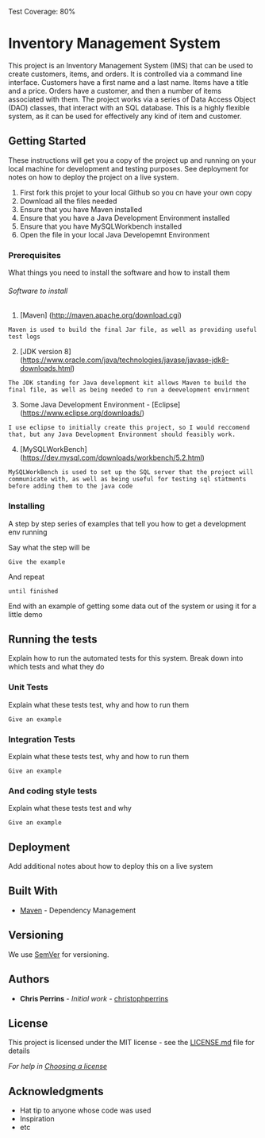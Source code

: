 Test Coverage: 80%
# Inventory Management System

This project is an Inventory Management System (IMS) that can be used to create customers, items, and orders. It is controlled via a command line interface. Customers have a first name and a last name. Items have a title and a price. Orders have a customer, and then a number of items associated with them. 
The project works via a series of Data Access Object (DAO) classes, that interact with an SQL database. This is a highly flexible system, as it can be used for effectively any kind of item and customer. 


## Getting Started

These instructions will get you a copy of the project up and running on your local machine for development and testing purposes. See deployment for notes on how to deploy the project on a live system.
1. First fork this projet to your local Github so you cn have your own copy
2. Download all the files needed
3. Ensure that you have Maven installed
4. Ensure that you have a Java Development Environment installed
5. Ensure that you have MySQLWorkbench installed
6. Open the file in your local Java Developemnt Environment



### Prerequisites

What things you need to install the software and how to install them
###### Software to install
1. [Maven] (http://maven.apache.org/download.cgi)
```
Maven is used to build the final Jar file, as well as providing useful test logs
```
2. [JDK version 8] (https://www.oracle.com/java/technologies/javase/javase-jdk8-downloads.html)
```
The JDK standing for Java development kit allows Maven to build the final file, as well as being needed to run a deevelopment envirnment
```
3. Some Java Development Environment - [Eclipse] (https://www.eclipse.org/downloads/)
```
I use eclipse to initially create this project, so I would reccomend that, but any Java Development Environment should feasibly work.
```

4. [MySQLWorkBench] (https://dev.mysql.com/downloads/workbench/5.2.html)

```
MySQLWorkBench is used to set up the SQL server that the project will communicate with, as well as being useful for testing sql statments before adding them to the java code
```

### Installing

A step by step series of examples that tell you how to get a development env running

Say what the step will be

```
Give the example
```

And repeat

```
until finished
```

End with an example of getting some data out of the system or using it for a little demo

## Running the tests

Explain how to run the automated tests for this system. Break down into which tests and what they do

### Unit Tests 

Explain what these tests test, why and how to run them

```
Give an example
```

### Integration Tests 
Explain what these tests test, why and how to run them

```
Give an example
```

### And coding style tests

Explain what these tests test and why

```
Give an example
```

## Deployment

Add additional notes about how to deploy this on a live system

## Built With

* [Maven](https://maven.apache.org/) - Dependency Management

## Versioning

We use [SemVer](http://semver.org/) for versioning.

## Authors

* **Chris Perrins** - *Initial work* - [christophperrins](https://github.com/christophperrins)

## License

This project is licensed under the MIT license - see the [LICENSE.md](LICENSE.md) file for details 

*For help in [Choosing a license](https://choosealicense.com/)*

## Acknowledgments

* Hat tip to anyone whose code was used
* Inspiration
* etc
